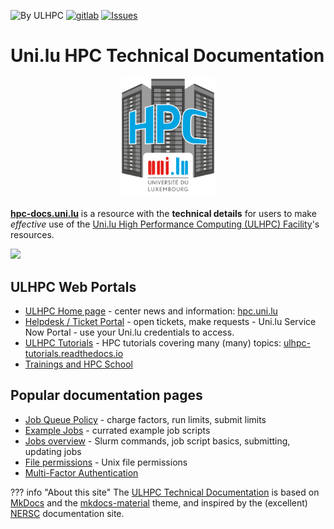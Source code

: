 ![By ULHPC](https://img.shields.io/badge/by-ULHPC-blue.svg) [![gitlab](https://img.shields.io/badge/git-gitlab-lightgray.svg)](https://gitlab.uni.lu/www/ulhpc-docs) [![Issues](https://img.shields.io/badge/issues-gitlab-green.svg)](https://gitlab.uni.lu/www/ulhpc-docs/issues)

# Uni.lu HPC Technical Documentation

<p align="center"><img src="images/logo_ULHPC.png" alt="UL HPC logo" width="150px"/></p>

<!-- !!! tip "The ULHPC Team welcomes your contributions" -->
<!-- 	These pages are hosted from a -->
<!-- 	[git repository](https://gitlab.uni.lu/www/ulhpc-docs) and -->
<!-- 	[contributions](https://gitlab.uni.lu/www/ulhpc-docs/docs/contributing) -->
<!-- 	are welcome! -->
<!-- 	[Fork this repo](https://gitlab.uni.lu/www/ulhpc-docs-/forks/new) -->

**[hpc-docs.uni.lu](https://hpc-docs.uni.lu)** is a resource with the
**technical details** for users to make _effective_ use
of the [Uni.lu High Performance Computing (ULHPC) Facility](https://hpc.uni.lu)'s resources.

[![](https://hpc.uni.lu/download/slides/2020-ULHPC-user-guide.png)](https://hpc.uni.lu/download/slides/2020-ULHPC-user-guide.pdf)

## ULHPC Web Portals


* [ULHPC Home page](https://hpc.uni.lu) - center news and information: [hpc.uni.lu](https://hpc.uni.lu)
* [Helpdesk / Ticket Portal](https://hpc.uni.lu/support) - open tickets, make requests
      - Uni.lu Service Now Portal - use your Uni.lu credentials to access.
* [ULHPC Tutorials](https://ulhpc-tutorials.readthedocs.io/) - HPC tutorials covering many (many) topics: [ulhpc-tutorials.readthedocs.io](https://ulhpc-tutorials.readthedocs.io/)
* [Trainings and HPC School](https://hpc.uni.lu/hpc-school/)


## Popular documentation pages

* [Job Queue Policy](jobs/policy.md) - charge factors, run limits, submit limits
* [Example Jobs](jobs/examples/index.md) - currated example job scripts
* [Jobs overview](jobs/index.md) - Slurm commands, job script basics, submitting, updating jobs
* [File permissions](filesystems/unix-file-permissions.md) - Unix file permissions
* [Multi-Factor Authentication](connect/mfa.md)


??? info "About this site"
    The [ULHPC Technical Documentation](https://docs.hpc.uni.lu) is based on [MkDocs](http://www.mkdocs.org/) and the [mkdocs-material](https://squidfunk.github.io/mkdocs-material) theme, and inspired by the (excellent) [NERSC](https://docs.nersc.gov) documentation site.
